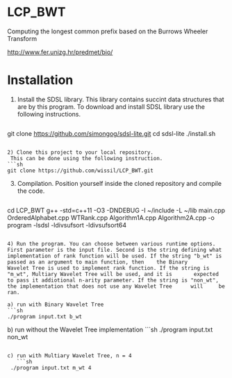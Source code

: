 # LCP_BWT
Computing the longest common prefix based on the Burrows Wheeler Transform

http://www.fer.unizg.hr/predmet/bio/


# Installation

1) Install the SDSL library. 
   This library contains succint data structures that are by this program.
   To download and install SDSL library use the following instructions.
   ```sh
  git clone https://github.com/simongog/sdsl-lite.git
  cd sdsl-lite
  ./install.sh
  ```
  
2) Clone this project to your local repository.
   This can be done using the following instruction.
  ```sh
  git clone https://github.com/wissil/LCP_BWT.git
  ```
  
3) Compilation.
   Position yourself inside the cloned repository and compile the code.
   ```sh
  cd LCP_BWT
  g++ -std=c++11 -O3 -DNDEBUG -I ~/include -L ~/lib main.cpp OrderedAlphabet.cpp WTRank.cpp Algorithm1A.cpp Algorithm2A.cpp -o program     -lsdsl -ldivsufsort -ldivsufsort64
  ```
  
4) Run the program. You can choose between various runtime options. First parameter is the input file. Second is the string defining what    implementation of rank function will be used. If the string "b_wt" is passed as an argument to main function, then    the Binary         Wavelet Tree is used to implement rank function. If the string is "m_wt", Multiary Wavelet Tree will be used, and it is       expected    to pass it addiotional n-arity parameter. If the string is "non_wt", the implementation that does not use any Wavelet Tree      will     be ran.

  a) run with Binary Wavelet Tree
  ```sh
  ./program input.txt b_wt
  ```
  b) run without the Wavelet Tree implementation
    ```sh
  ./program input.txt non_wt
  ```
  
  c) run with Multiary Wavelet Tree, n = 4
     ```sh
   ./program input.txt m_wt 4
   ```
